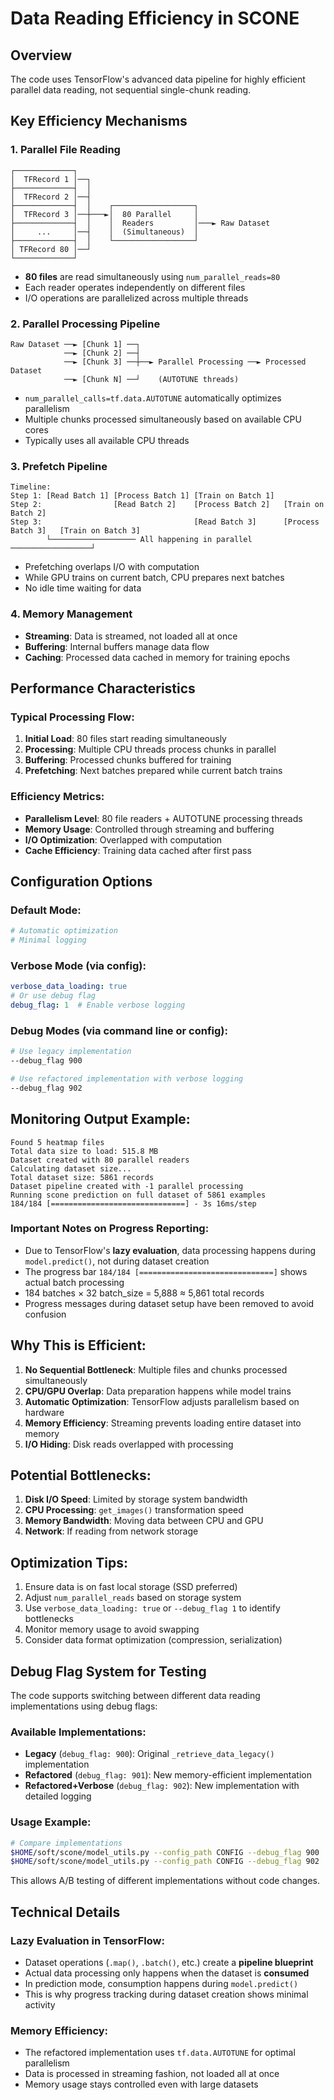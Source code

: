 # Data Reading Efficiency in SCONE

## Overview
The code uses TensorFlow's advanced data pipeline for highly efficient parallel data reading, not sequential single-chunk reading.

## Key Efficiency Mechanisms

### 1. Parallel File Reading
```
┌─────────────┐
│  TFRecord 1 │──┐
├─────────────┤  │
│  TFRecord 2 │──┤
├─────────────┤  │    ┌──────────────────┐
│  TFRecord 3 │──┼───►│  80 Parallel     │
├─────────────┤  │    │  Readers         │───► Raw Dataset
│     ...     │──┤    │  (Simultaneous)  │
├─────────────┤  │    └──────────────────┘
│ TFRecord 80 │──┘
└─────────────┘
```
- **80 files** are read simultaneously using `num_parallel_reads=80`
- Each reader operates independently on different files
- I/O operations are parallelized across multiple threads

### 2. Parallel Processing Pipeline
```
Raw Dataset ──► [Chunk 1] ──┐
            ──► [Chunk 2] ──┤
            ──► [Chunk 3] ──┼──► Parallel Processing ──► Processed Dataset
            ──► [Chunk N] ──┘    (AUTOTUNE threads)
```
- `num_parallel_calls=tf.data.AUTOTUNE` automatically optimizes parallelism
- Multiple chunks processed simultaneously based on available CPU cores
- Typically uses all available CPU threads

### 3. Prefetch Pipeline
```
Timeline:
Step 1: [Read Batch 1] [Process Batch 1] [Train on Batch 1]
Step 2:                [Read Batch 2]    [Process Batch 2]   [Train on Batch 2]
Step 3:                                  [Read Batch 3]      [Process Batch 3]   [Train on Batch 3]
        └─────────────────── All happening in parallel ──────────────────┘
```
- Prefetching overlaps I/O with computation
- While GPU trains on current batch, CPU prepares next batches
- No idle time waiting for data

### 4. Memory Management
- **Streaming**: Data is streamed, not loaded all at once
- **Buffering**: Internal buffers manage data flow
- **Caching**: Processed data cached in memory for training epochs

## Performance Characteristics

### Typical Processing Flow:
1. **Initial Load**: 80 files start reading simultaneously
2. **Processing**: Multiple CPU threads process chunks in parallel
3. **Buffering**: Processed chunks buffered for training
4. **Prefetching**: Next batches prepared while current batch trains

### Efficiency Metrics:
- **Parallelism Level**: 80 file readers + AUTOTUNE processing threads
- **Memory Usage**: Controlled through streaming and buffering
- **I/O Optimization**: Overlapped with computation
- **Cache Efficiency**: Training data cached after first pass

## Configuration Options

### Default Mode:
```yaml
# Automatic optimization
# Minimal logging
```

### Verbose Mode (via config):
```yaml
verbose_data_loading: true
# Or use debug flag
debug_flag: 1  # Enable verbose logging
```

### Debug Modes (via command line or config):
```bash
# Use legacy implementation
--debug_flag 900

# Use refactored implementation with verbose logging
--debug_flag 902
```

## Monitoring Output Example:
```
Found 5 heatmap files
Total data size to load: 515.8 MB
Dataset created with 80 parallel readers
Calculating dataset size...
Total dataset size: 5861 records
Dataset pipeline created with -1 parallel processing
Running scone prediction on full dataset of 5861 examples
184/184 [==============================] - 3s 16ms/step
```

### Important Notes on Progress Reporting:
- Due to TensorFlow's **lazy evaluation**, data processing happens during `model.predict()`, not during dataset creation
- The progress bar `184/184 [==============================]` shows actual batch processing
- 184 batches × 32 batch_size = 5,888 ≈ 5,861 total records
- Progress messages during dataset setup have been removed to avoid confusion

## Why This is Efficient:

1. **No Sequential Bottleneck**: Multiple files and chunks processed simultaneously
2. **CPU/GPU Overlap**: Data preparation happens while model trains
3. **Automatic Optimization**: TensorFlow adjusts parallelism based on hardware
4. **Memory Efficiency**: Streaming prevents loading entire dataset into memory
5. **I/O Hiding**: Disk reads overlapped with processing

## Potential Bottlenecks:

1. **Disk I/O Speed**: Limited by storage system bandwidth
2. **CPU Processing**: `get_images()` transformation speed
3. **Memory Bandwidth**: Moving data between CPU and GPU
4. **Network**: If reading from network storage

## Optimization Tips:

1. Ensure data is on fast local storage (SSD preferred)
2. Adjust `num_parallel_reads` based on storage system
3. Use `verbose_data_loading: true` or `--debug_flag 1` to identify bottlenecks
4. Monitor memory usage to avoid swapping
5. Consider data format optimization (compression, serialization)

## Debug Flag System for Testing

The code supports switching between different data reading implementations using debug flags:

### Available Implementations:
- **Legacy** (`debug_flag: 900`): Original `_retrieve_data_legacy()` implementation
- **Refactored** (`debug_flag: 901`): New memory-efficient implementation
- **Refactored+Verbose** (`debug_flag: 902`): New implementation with detailed logging

### Usage Example:
```bash
# Compare implementations
$HOME/soft/scone/model_utils.py --config_path CONFIG --debug_flag 900  # Legacy
$HOME/soft/scone/model_utils.py --config_path CONFIG --debug_flag 902  # Refactored+Verbose
```

This allows A/B testing of different implementations without code changes.

## Technical Details

### Lazy Evaluation in TensorFlow:
- Dataset operations (`.map()`, `.batch()`, etc.) create a **pipeline blueprint**
- Actual data processing only happens when the dataset is **consumed**
- In prediction mode, consumption happens during `model.predict()`
- This is why progress tracking during dataset creation shows minimal activity

### Memory Efficiency:
- The refactored implementation uses `tf.data.AUTOTUNE` for optimal parallelism
- Data is processed in streaming fashion, not loaded all at once
- Memory usage stays controlled even with large datasets